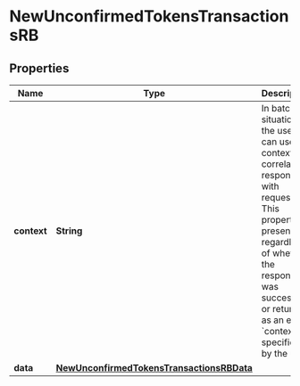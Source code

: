

# NewUnconfirmedTokensTransactionsRB


## Properties

Name | Type | Description | Notes
------------ | ------------- | ------------- | -------------
**context** | **String** | In batch situations the user can use the context to correlate responses with requests. This property is present regardless of whether the response was successful or returned as an error. &#x60;context&#x60; is specified by the user. |  [optional]
**data** | [**NewUnconfirmedTokensTransactionsRBData**](NewUnconfirmedTokensTransactionsRBData.md) |  | 



